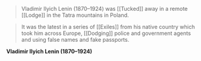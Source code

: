 >Vladimir Ilyich Lenin (1870–1924) was [[Tucked]] away in a remote [[Lodge]] in the Tatra mountains in Poland.

>It was the latest in a series of [[Exiles]] from his native country which took him across Europe, [[Dodging]] police and government agents and using false names and fake passports. 

**Vladimir Ilyich Lenin (1870–1924)**
